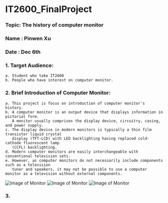# IT2600_FinalProject
### Topic: The history of computer monitor
### Name : Pinwen Xu
### Date : Dec 6th
### 1. Target Audience: 
    a. Student who take IT2600
    b. People who have interest on computer monitor.
### 2. Brief Introduction of Computer Monitor:
    a. This project is focus on introduction of computer monitor's history. 
    b. A computer monitor is an output device that displays information in pictorial form. 
       A monitor usually comprises the display device, circuitry, casing, and power supply. 
    c. The display device in modern monitors is typically a thin film transistor liquid crystal 
       display (TFT-LCD) with LED backlighting having replaced cold-cathode fluorescent lamp 
       (CCFL) backlighting.
    d. Modern computer monitors are easily interchangeable with conventional television sets. 
    e. However, as computer monitors do not necessarily include components such as a television 
       tuner and speakers, it may not be possible to use a computer monitor as a television without external components.
    
    
![Image of Monitor](https://github.com/poi123456789/IT2600_FinalProject/blob/master/img/old_monitor.png)
![Image of Monitor](https://github.com/poi123456789/IT2600_FinalProject/blob/master/img/c04938915.png)
![Image of Monitor](https://github.com/poi123456789/IT2600_FinalProject/blob/master/img/download%20(3).jpg)
    
### 3. 

